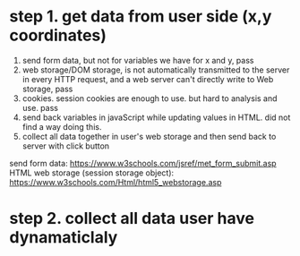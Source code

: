 # step 1. get data from user side (x,y coordinates)   
1. send form data, but not for variables we have for x and y, pass    
2. web storage/DOM storage, is not automatically transmitted to the server in every HTTP request, and a web server can't directly write to Web storage, pass    
3. cookies. session cookies are enough to use. but hard to analysis and use. pass     
4. send back variables in javaScript while updating values in HTML. did not find a way doing this.      
5. collect all data together in user's web storage and then send back to server with click button  


send form data: https://www.w3schools.com/jsref/met_form_submit.asp      
HTML web storage (session storage object): https://www.w3schools.com/Html/html5_webstorage.asp    



# step 2. collect all data user have dynamaticlaly   



